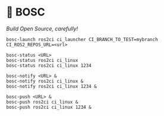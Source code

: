 # 🍐 BOSC

*Build Open Source, carefully!*

```
bosc-launch ros2ci ci_launcher CI_BRANCH_TO_TEST=mybranch CI_ROS2_REPOS_URL=<url>
```

```
bosc-status <URL>
bosc-status ros2ci ci_linux
bosc-status ros2ci ci_linux 1234
```

```
bosc-notify <URL> &
bosc-notify ros2ci ci_linux &
bosc-notify ros2ci ci_linux 1234 &
```

```
bosc-push <URL> &
bosc-push ros2ci ci_linux &
bosc-push ros2ci ci_linux 1234 &
```
